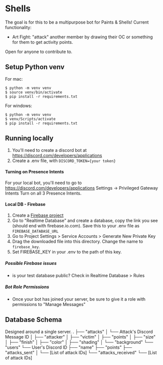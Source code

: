 # Shells

The goal is for this to be a multipurpose bot for Paints & Shells! Current functionality:

- Art Fight: "attack" another member by drawing their OC or something for them to get activity points.

Open for anyone to contribute to.

## Setup Python venv

For mac:

```
$ python -m venv venv
$ source venv/bin/activate
$ pip install -r requirements.txt
```

For windows:

```
$ python -m venv venv
$ venv/Scripts/activate
$ pip install -r requirements.txt
```

## Running locally

1. You'll need to create a discord bot at https://discord.com/developers/applications
2. Create a .env file, with `DISCORD_TOKEN={your token}`

#### Turning on Presence Intents

For your local bot, you'll need to go to https://discord.com/developers/applications
Settings -> Privileged Gateway Intents
Turn on all 3 Presence Intents.

#### Local DB - Firebase

1. Create a [Firebase project](https://console.firebase.google.com/u/0/)
2. Go to "Realtime Database" and create a database, copy the link you see (should end with firebase.io.com). Save this to your .env file as `FIREBASE_DATABASE_URL`
3. Go to Project Settings > Service Accounts > Generate New Private Key
4. Drag the downloaded file into this directory. Change the name to `firebase_key`.
5. Set FIREBASE_KEY in your .env to the path of this key.

##### Possible Firebase issues
* is your test database public? Check in Realtime Database > Rules

##### Bot Role Permissions
* Once your bot has joined your server, be sure to give it a role with permissions to "Manage Messages"

## Database Schema

Designed around a single server.
.
├── "attacks"
│   └── Attack's Discord Message ID
│       ├── "attacker"
│       ├── "victim"
│       ├── "points"
│       ├── "size"
│       ├── "finish"
│       ├── "color"
│       ├── "shading"
│       └── "background"
└── "users"
    └── User's Discord ID
        ├── "name"
        ├── "points"
        ├── "attacks_sent"
        │   └── [List of attack IDs]
        └── "attacks_received"
            └── [List of attack IDs]